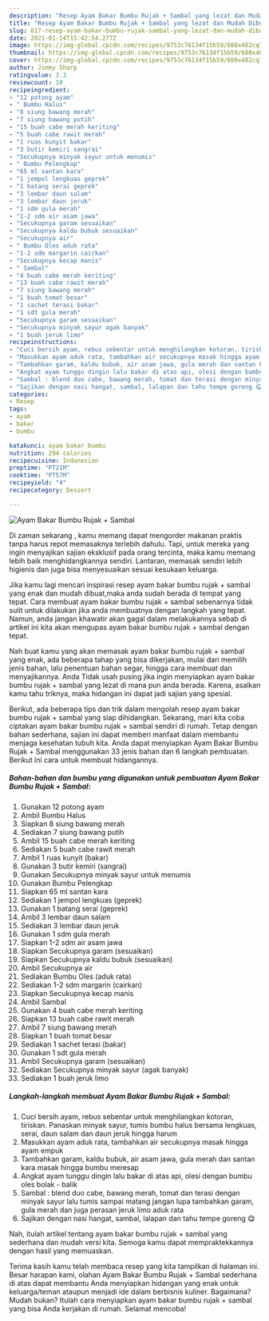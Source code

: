 ```yaml
---
description: "Resep Ayam Bakar Bumbu Rujak + Sambal yang lezat dan Mudah Dibuat"
title: "Resep Ayam Bakar Bumbu Rujak + Sambal yang lezat dan Mudah Dibuat"
slug: 617-resep-ayam-bakar-bumbu-rujak-sambal-yang-lezat-dan-mudah-dibuat
date: 2021-01-14T15:42:54.277Z
image: https://img-global.cpcdn.com/recipes/9753c76134f15b59/680x482cq70/ayam-bakar-bumbu-rujak-sambal-foto-resep-utama.jpg
thumbnail: https://img-global.cpcdn.com/recipes/9753c76134f15b59/680x482cq70/ayam-bakar-bumbu-rujak-sambal-foto-resep-utama.jpg
cover: https://img-global.cpcdn.com/recipes/9753c76134f15b59/680x482cq70/ayam-bakar-bumbu-rujak-sambal-foto-resep-utama.jpg
author: Jimmy Sharp
ratingvalue: 3.3
reviewcount: 10
recipeingredient:
- "12 potong ayam"
- " Bumbu Halus"
- "8 siung bawang merah"
- "7 siung bawang putih"
- "15 buah cabe merah keriting"
- "5 buah cabe rawit merah"
- "1 ruas kunyit bakar"
- "3 butir kemiri sangrai"
- "Secukupnya minyak sayur untuk menumis"
- " Bumbu Pelengkap"
- "65 ml santan kara"
- "1 jempol lengkuas geprek"
- "1 batang serai geprek"
- "3 lembar daun salam"
- "3 lembar daun jeruk"
- "1 sdm gula merah"
- "1-2 sdm air asam jawa"
- "Secukupnya garam sesuaikan"
- "Secukupnya kaldu bubuk sesuaikan"
- "Secukupnya air"
- " Bumbu Oles aduk rata"
- "1-2 sdm margarin cairkan"
- "Secukupnya kecap manis"
- " Sambal"
- "4 buah cabe merah keriting"
- "13 buah cabe rawit merah"
- "7 siung bawang merah"
- "1 buah tomat besar"
- "1 sachet terasi bakar"
- "1 sdt gula merah"
- "Secukupnya garam sesuaikan"
- "Secukupnya minyak sayur agak banyak"
- "1 buah jeruk limo"
recipeinstructions:
- "Cuci bersih ayam, rebus sebentar untuk menghilangkan kotoran, tiriskan. Panaskan minyak sayur, tumis bumbu halus bersama lengkuas, serai, daun salam dan daun jeruk hingga harum"
- "Masukkan ayam aduk rata, tambahkan air secukupnya masak hingga ayam empuk"
- "Tambahkan garam, kaldu bubuk, air asam jawa, gula merah dan santan kara masak hingga bumbu meresap"
- "Angkat ayam tunggu dingin lalu bakar di atas api, olesi dengan bumbu oles bolak - balik"
- "Sambal : blend duo cabe, bawang merah, tomat dan terasi dengan minyak sayur lalu tumis sampai matang jangan lupa tambahkan garam, gula merah dan juga perasan jeruk limo aduk rata"
- "Sajikan dengan nasi hangat, sambal, lalapan dan tahu tempe goreng 😋"
categories:
- Resep
tags:
- ayam
- bakar
- bumbu

katakunci: ayam bakar bumbu 
nutrition: 294 calories
recipecuisine: Indonesian
preptime: "PT21M"
cooktime: "PT57M"
recipeyield: "4"
recipecategory: Dessert

---
```



![Ayam Bakar Bumbu Rujak + Sambal](https://img-global.cpcdn.com/recipes/9753c76134f15b59/680x482cq70/ayam-bakar-bumbu-rujak-sambal-foto-resep-utama.jpg)

Di zaman  sekarang , kamu memang dapat mengorder makanan praktis tanpa harus repot memasaknya terlebih dahulu. Tapi, untuk mereka yang ingin menyajikan sajian eksklusif pada orang tercinta, maka kamu memang lebih baik menghidangkannya sendiri. Lantaran, memasak sendiri lebih higienis dan juga bisa menyesuaikan sesuai kesukaan keluarga.

Jika kamu lagi mencari inspirasi resep ayam bakar bumbu rujak + sambal yang enak dan mudah dibuat,maka anda sudah berada di tempat yang tepat. Cara membuat ayam bakar bumbu rujak + sambal  sebenarnya tidak sulit untuk dilakukan jika anda membuatnya dengan langkah yang tepat. Namun, anda jangan khawatir akan gagal dalam melakukannya 
sebab di artikel ini kita akan mengupas ayam bakar bumbu rujak + sambal dengan tepat.  



Nah buat kamu yang akan memasak ayam bakar bumbu rujak + sambal yang enak, ada beberapa tahap yang bisa dikerjakan, mulai dari memilih jenis bahan, lalu penentuan bahan segar, hingga cara membuat dan menyajikannya. Anda Tidak usah pusing jika ingin menyiapkan ayam bakar bumbu rujak + sambal yang lezat di mana pun anda berada. Karena, asalkan kamu  tahu triknya, maka hidangan ini dapat jadi sajian yang spesial.

Berikut, ada beberapa tips dan trik dalam mengolah resep ayam bakar bumbu rujak + sambal yang siap dihidangkan. Sekarang, mari kita coba ciptakan ayam bakar bumbu rujak + sambal sendiri di rumah. Tetap dengan bahan sederhana, sajian ini dapat memberi manfaat dalam membantu menjaga kesehatan tubuh kita. Anda dapat menyiapkan Ayam Bakar Bumbu Rujak + Sambal menggunakan 33 jenis bahan dan 6 langkah pembuatan. Berikut ini cara untuk membuat hidangannya.

<!--inarticleads1-->

##### Bahan-bahan dan bumbu yang digunakan untuk pembuatan Ayam Bakar Bumbu Rujak + Sambal:

1. Gunakan 12 potong ayam
1. Ambil  Bumbu Halus
1. Siapkan 8 siung bawang merah
1. Sediakan 7 siung bawang putih
1. Ambil 15 buah cabe merah keriting
1. Sediakan 5 buah cabe rawit merah
1. Ambil 1 ruas kunyit (bakar)
1. Gunakan 3 butir kemiri (sangrai)
1. Gunakan Secukupnya minyak sayur untuk menumis
1. Gunakan  Bumbu Pelengkap
1. Siapkan 65 ml santan kara
1. Sediakan 1 jempol lengkuas (geprek)
1. Gunakan 1 batang serai (geprek)
1. Ambil 3 lembar daun salam
1. Sediakan 3 lembar daun jeruk
1. Gunakan 1 sdm gula merah
1. Siapkan 1-2 sdm air asam jawa
1. Siapkan Secukupnya garam (sesuaikan)
1. Siapkan Secukupnya kaldu bubuk (sesuaikan)
1. Ambil Secukupnya air
1. Sediakan  Bumbu Oles (aduk rata)
1. Sediakan 1-2 sdm margarin (cairkan)
1. Siapkan Secukupnya kecap manis
1. Ambil  Sambal
1. Gunakan 4 buah cabe merah keriting
1. Siapkan 13 buah cabe rawit merah
1. Ambil 7 siung bawang merah
1. Siapkan 1 buah tomat besar
1. Sediakan 1 sachet terasi (bakar)
1. Gunakan 1 sdt gula merah
1. Ambil Secukupnya garam (sesuaikan)
1. Sediakan Secukupnya minyak sayur (agak banyak)
1. Sediakan 1 buah jeruk limo




<!--inarticleads2-->

##### Langkah-langkah membuat Ayam Bakar Bumbu Rujak + Sambal:

1. Cuci bersih ayam, rebus sebentar untuk menghilangkan kotoran, tiriskan. Panaskan minyak sayur, tumis bumbu halus bersama lengkuas, serai, daun salam dan daun jeruk hingga harum
1. Masukkan ayam aduk rata, tambahkan air secukupnya masak hingga ayam empuk
1. Tambahkan garam, kaldu bubuk, air asam jawa, gula merah dan santan kara masak hingga bumbu meresap
1. Angkat ayam tunggu dingin lalu bakar di atas api, olesi dengan bumbu oles bolak - balik
1. Sambal : blend duo cabe, bawang merah, tomat dan terasi dengan minyak sayur lalu tumis sampai matang jangan lupa tambahkan garam, gula merah dan juga perasan jeruk limo aduk rata
1. Sajikan dengan nasi hangat, sambal, lalapan dan tahu tempe goreng 😋




Nah, itulah artikel tentang  ayam bakar bumbu rujak + sambal  yang sederhana dan mudah versi kita. Semoga kamu dapat mempraktekkannya dengan hasil yang memuaskan. 

Terima kasih kamu telah membaca resep yang kita tampilkan di halaman ini. Besar harapan kami, olahan  Ayam Bakar Bumbu Rujak + Sambal sederhana di atas dapat membantu Anda menyiapkan hidangan yang enak untuk keluarga/teman ataupun menjadi ide dalam berbisnis kuliner. Bagaimana? Mudah bukan? Itulah cara menyiapkan ayam bakar bumbu rujak + sambal yang bisa Anda kerjakan di rumah. Selamat mencoba!

